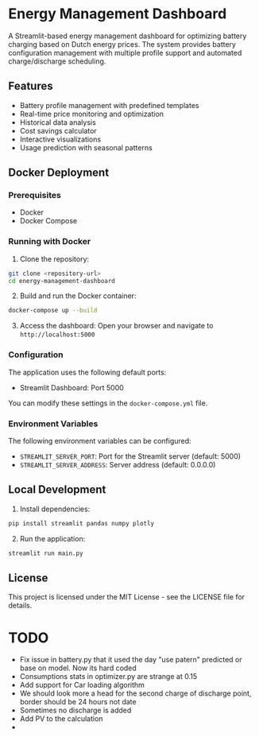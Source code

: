 # Energy Management Dashboard

A Streamlit-based energy management dashboard for optimizing battery charging based on Dutch energy prices. The system provides battery configuration management with multiple profile support and automated charge/discharge scheduling.

## Features

- Battery profile management with predefined templates
- Real-time price monitoring and optimization
- Historical data analysis
- Cost savings calculator
- Interactive visualizations
- Usage prediction with seasonal patterns

## Docker Deployment

### Prerequisites

- Docker
- Docker Compose

### Running with Docker

1. Clone the repository:
```bash
git clone <repository-url>
cd energy-management-dashboard
```

2. Build and run the Docker container:
```bash
docker-compose up --build
```

3. Access the dashboard:
Open your browser and navigate to `http://localhost:5000`

### Configuration

The application uses the following default ports:
- Streamlit Dashboard: Port 5000

You can modify these settings in the `docker-compose.yml` file.

### Environment Variables

The following environment variables can be configured:
- `STREAMLIT_SERVER_PORT`: Port for the Streamlit server (default: 5000)
- `STREAMLIT_SERVER_ADDRESS`: Server address (default: 0.0.0.0)

## Local Development

1. Install dependencies:
```bash
pip install streamlit pandas numpy plotly
```

2. Run the application:
```bash
streamlit run main.py
```

## License

This project is licensed under the MIT License - see the LICENSE file for details.


# TODO

* Fix issue in battery.py that it used the day "use patern" predicted or base on model. Now its hard coded
* Consumptions stats in optimizer.py are strange at 0.15
* Add support for Car loading algorithm
* We should look more a head for the second charge of discharge point, border should be 24 hours not date
* Sometimes no discharge is added
* Add PV to the calculation
* 